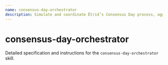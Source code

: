 ```yaml
---
name: consensus-day-orchestrator
description: Simulate and coordinate Ëtrid’s Consensus Day process, aggregating proposals, electorate role weights, quorum rules, and final decision outcomes.
---
```


# consensus-day-orchestrator

Detailed specification and instructions for the `consensus-day-orchestrator` skill.
